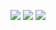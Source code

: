 <p align="center">
    <a href="https://github.com/lupusbytes/cs2mqtt/actions/workflows/build.yml"><img src="https://github.com/lupusbytes/cs2mqtt/actions/workflows/build.yml/badge.svg"></a>
    <a href="https://github.com/lupusbytes/cs2mqtt/actions/workflows/docker.yml"><img src="https://github.com/lupusbytes/cs2mqtt/actions/workflows/docker.yml/badge.svg"></a>
    <a href="https://codecov.io/gh/lupusbytes/cs2mqtt"><img src="https://codecov.io/gh/lupusbytes/cs2mqtt/graph/badge.svg?token=FJYRCDUDRH"></a>
</p>